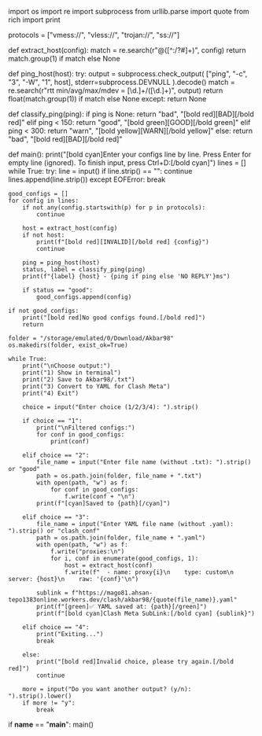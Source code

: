 import os
import re
import subprocess
from urllib.parse import quote
from rich import print

protocols = ["vmess://", "vless://", "trojan://", "ss://"]

def extract_host(config):
    match = re.search(r"@([^:/?#]+)", config)
    return match.group(1) if match else None

def ping_host(host):
    try:
        output = subprocess.check_output(
            ["ping", "-c", "3", "-W", "1", host],
            stderr=subprocess.DEVNULL
        ).decode()
        match = re.search(r"rtt min/avg/max/mdev = [\d.]+/([\d.]+)", output)
        return float(match.group(1)) if match else None
    except:
        return None

def classify_ping(ping):
    if ping is None:
        return "bad", "[bold red][BAD][/bold red]"
    elif ping < 150:
        return "good", "[bold green][GOOD][/bold green]"
    elif ping < 300:
        return "warn", "[bold yellow][WARN][/bold yellow]"
    else:
        return "bad", "[bold red][BAD][/bold red]"

def main():
    print("[bold cyan]Enter your configs line by line. Press Enter for empty line (ignored). To finish input, press Ctrl+D:[/bold cyan]")
    lines = []
    while True:
        try:
            line = input()
            if line.strip() == "":
                continue
            lines.append(line.strip())
        except EOFError:
            break

    good_configs = []
    for config in lines:
        if not any(config.startswith(p) for p in protocols):
            continue

        host = extract_host(config)
        if not host:
            print(f"[bold red][INVALID][/bold red] {config}")
            continue

        ping = ping_host(host)
        status, label = classify_ping(ping)
        print(f"{label} {host} - {ping if ping else 'NO REPLY'}ms")

        if status == "good":
            good_configs.append(config)

    if not good_configs:
        print("[bold red]No good configs found.[/bold red]")
        return

    folder = "/storage/emulated/0/Download/Akbar98"
    os.makedirs(folder, exist_ok=True)

    while True:
        print("\nChoose output:")
        print("1) Show in terminal")
        print("2) Save to Akbar98/.txt")
        print("3) Convert to YAML for Clash Meta")
        print("4) Exit")

        choice = input("Enter choice (1/2/3/4): ").strip()

        if choice == "1":
            print("\nFiltered configs:")
            for conf in good_configs:
                print(conf)

        elif choice == "2":
            file_name = input("Enter file name (without .txt): ").strip() or "good"
            path = os.path.join(folder, file_name + ".txt")
            with open(path, "w") as f:
                for conf in good_configs:
                    f.write(conf + "\n")
            print(f"[cyan]Saved to {path}[/cyan]")

        elif choice == "3":
            file_name = input("Enter YAML file name (without .yaml): ").strip() or "clash_conf"
            path = os.path.join(folder, file_name + ".yaml")
            with open(path, "w") as f:
                f.write("proxies:\n")
                for i, conf in enumerate(good_configs, 1):
                    host = extract_host(conf)
                    f.write(f"  - name: proxy{i}\n    type: custom\n    server: {host}\n    raw: '{conf}'\n")

            sublink = f"https://mago81.ahsan-tepo1383online.workers.dev/clash/akbar98/{quote(file_name)}.yaml"
            print(f"[green]✅ YAML saved at: {path}[/green]")
            print(f"[bold cyan]Clash Meta SubLink:[/bold cyan] {sublink}")

        elif choice == "4":
            print("Exiting...")
            break

        else:
            print("[bold red]Invalid choice, please try again.[/bold red]")
            continue

        more = input("Do you want another output? (y/n): ").strip().lower()
        if more != "y":
            break

if __name__ == "__main__":
    main()
